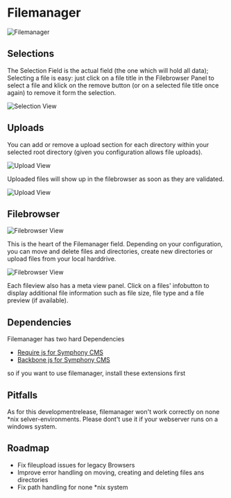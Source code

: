 # Filemanager

![Filemanager](http://dev.thomas-appel.com/symphony/assets/sym_fm_filemanager.png)

## Selections

The Selection Field is the actual field (the one which will hold all data);
Selecting a file is easy: just click on a file title in the Filebrowser Panel
to select a file and klick on the remove button (or on a selected file title
once again) to remove it form the selection.

![Selection View](http://dev.thomas-appel.com/symphony/assets/sym_fm_selection.png)

## Uploads

You can add or remove a upload section for each directory within your selected
root directory (given you configuration allows file uploads).

![Upload View](http://dev.thomas-appel.com/symphony/assets/sym_fm_upload_b.png)

Uploaded files will show up in the filebrowser as soon as they are validated.

![Upload View](http://dev.thomas-appel.com/symphony/assets/sym_fm_upload_c.png)

## Filebrowser

![Filebrowser View](http://dev.thomas-appel.com/symphony/assets/sym_fm_filebrowser.png)

This is the heart of the Filemanager field. Depending on your configuration, you
can move and delete files and directories, create new directories or upload
files from your local harddrive. 

![Filebrowser View](http://dev.thomas-appel.com/symphony/assets/sym_fm_filebrowser_meta.png)

Each fileview also has a meta view panel. Click on a files' infobutton to
display additional file information such as file size, file type and a file
preview (if available).

## Dependencies

Filemanager has two hard Dependencies

 - [Require js for Symphony CMS][1]
 - [Backbone js for Symphony CMS][2]

so if you want to use filemanager, install these extensions first

[1]: https://github.com/iwyg/sym_requirejs
[2]: https://github.com/iwyg/sym_backbonejs

## Pitfalls 

As for this developmentrelease, filemanager won't work correctly on none \*nix
selver-environments. Please dont't use it if your webserver runs on a windows
system.

## Roadmap

 - Fix fileupload issues for legacy Browsers 
 - Improve error handling on moving, creating and deleting files ans directories 
 - Fix path handling for none \*nix system
   


